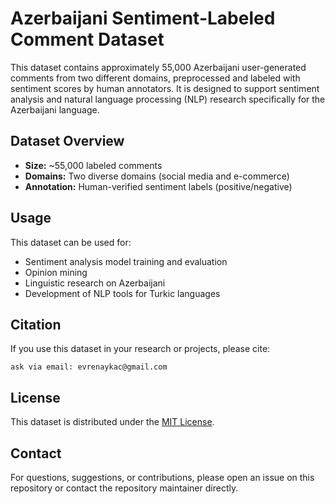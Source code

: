 # Azerbaijani Sentiment-Labeled Comment Dataset

This dataset contains approximately 55,000 Azerbaijani user-generated comments from two different domains, preprocessed and labeled with sentiment scores by human annotators. It is designed to support sentiment analysis and natural language processing (NLP) research specifically for the Azerbaijani language.

## Dataset Overview

- **Size:** \~55,000 labeled comments
- **Domains:** Two diverse domains (social media and e-commerce)
- **Annotation:** Human-verified sentiment labels (positive/negative)

## Usage

This dataset can be used for:

- Sentiment analysis model training and evaluation
- Opinion mining
- Linguistic research on Azerbaijani
- Development of NLP tools for Turkic languages

## Citation

If you use this dataset in your research or projects, please cite:

```
ask via email: evrenaykac@gmail.com
```

## License

This dataset is distributed under the [MIT License](LICENSE).

## Contact

For questions, suggestions, or contributions, please open an issue on this repository or contact the repository maintainer directly.

